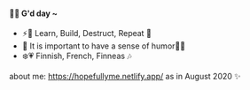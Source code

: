 #### 🔆:tada: G'd day ~

- ⚡🚀 Learn, Build, Destruct, Repeat 🌳
- 🌻 It is important to have a sense of humor🍅:chestnut:
- :snowflake::heartpulse: Finnish, French, Finneas :notes:

about me: https://hopefullyme.netlify.app/
as in August 2020 ✨
